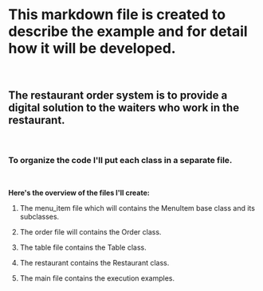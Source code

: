 # This markdown file is created to describe the example and for detail how it will be developed.

<br>

## The restaurant order system is to provide a digital solution to the waiters who work in the restaurant.

<br>

### To organize the code I'll put each class in a separate file.

<br>

**Here's the overview of the files I'll create:**

1. The menu_item file which will contains the MenuItem base class and its subclasses.

2. The order file will contains the Order class.

3. The table file contains the Table class.

4. The restaurant contains the Restaurant class.

5. The main file contains the execution examples.